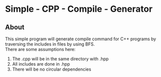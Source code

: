 # Simple - CPP - Compile - Generator
## About
This simple program will generate compile command for C++ programs by traversing the includes in files by using BFS.<br>
There are some assumptions here:
1. The .cpp will be in the same directory with .hpp
2. All includes are done in .hpp
3. There will be no circular dependencies
